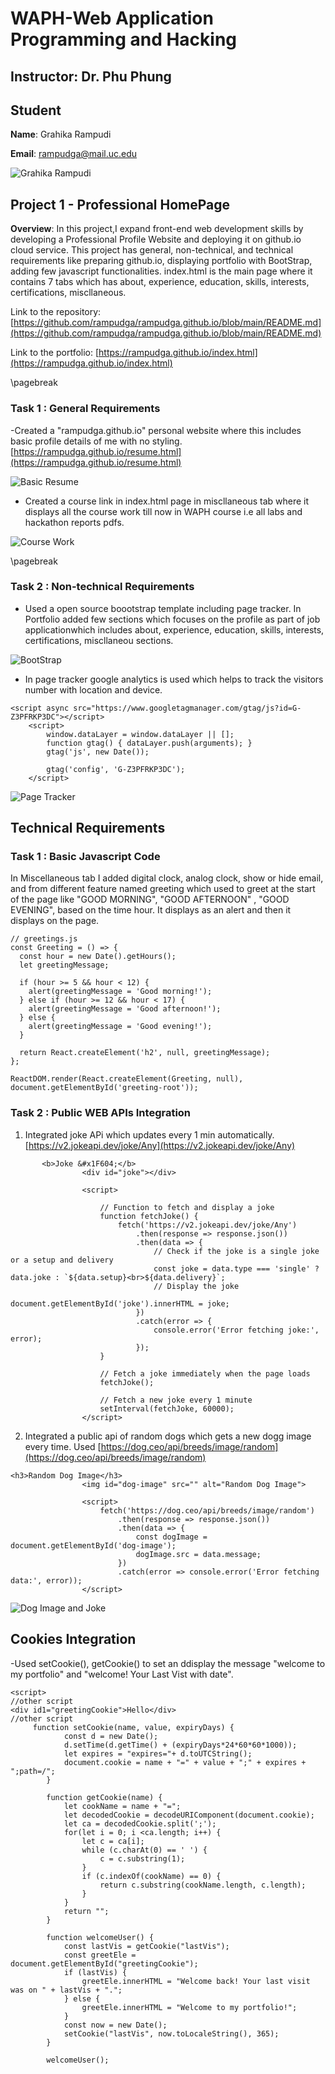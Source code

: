 
# WAPH-Web Application Programming and Hacking

## Instructor: Dr. Phu Phung

## Student

**Name**: Grahika Rampudi

**Email**: rampudga@mail.uc.edu

![Grahika Rampudi](headshot.jpg)


## Project 1 - Professional HomePage

**Overview**: In this project,I expand front-end web development skills by developing a Professional Profile Website and deploying it on github.io cloud service. This project has general, non-technical, and technical requirements like preparing github.io, displaying portfolio with BootStrap, adding few javascript functionalities. index.html is the main page where it contains 7 tabs which has about, experience, education, skills, interests, certifications, miscllaneous.


Link to the repository:
[https://github.com/rampudga/rampudga.github.io/blob/main/README.md](https://github.com/rampudga/rampudga.github.io/blob/main/README.md)

Link to the portfolio:
[https://rampudga.github.io/index.html](https://rampudga.github.io/index.html)

\pagebreak

### Task 1 : General Requirements
 -Created a "rampudga.github.io" personal website where this includes basic profile details of me with no styling. [https://rampudga.github.io/resume.html](https://rampudga.github.io/resume.html)

 ![Basic Resume](part1.png)

- Created a course link in index.html page in miscllaneous tab where it displays all the course work till now in WAPH course i.e all labs and hackathon reports pdfs.

![Course Work](part2.png)

\pagebreak
### Task 2 : Non-technical Requirements
- Used a open source boootstrap template including page tracker. In Portfolio added few sections which focuses on the profile as part of job applicationwhich includes about, experience, education, skills, interests, certifications, miscllaneou sections.

![BootStrap](part4.png)

- In page tracker google analytics is used which helps to track the visitors number with location and device.

```JS
<script async src="https://www.googletagmanager.com/gtag/js?id=G-Z3PFRKP3DC"></script>
    <script>
        window.dataLayer = window.dataLayer || [];
        function gtag() { dataLayer.push(arguments); }
        gtag('js', new Date());

        gtag('config', 'G-Z3PFRKP3DC');
    </script>
```
![Page Tracker](part3.png)


## Technical Requirements

### Task 1 : Basic Javascript Code
In Miscellaneous tab I added digital clock, analog clock, show or hide email, and from different feature named greeting which used to greet at the start of the page like "GOOD MORNING", "GOOD AFTERNOON" , "GOOD EVENING", based on the time hour. It displays as an alert and then it displays on the page.
```JS
// greetings.js
const Greeting = () => {
  const hour = new Date().getHours();
  let greetingMessage;

  if (hour >= 5 && hour < 12) {
    alert(greetingMessage = 'Good morning!');
  } else if (hour >= 12 && hour < 17) {
    alert(greetingMessage = 'Good afternoon!');
  } else {
    alert(greetingMessage = 'Good evening!');
  }

  return React.createElement('h2', null, greetingMessage);
};

ReactDOM.render(React.createElement(Greeting, null), document.getElementById('greeting-root'));
```

### Task 2 : Public WEB APIs Integration
1. Integrated joke APi which updates every 1 min automatically. [https://v2.jokeapi.dev/joke/Any](https://v2.jokeapi.dev/joke/Any) 
```JS
       <b>Joke &#x1F604;</b>
                <div id="joke"></div>
                
                <script>
                
                    // Function to fetch and display a joke
                    function fetchJoke() {
                        fetch('https://v2.jokeapi.dev/joke/Any')
                            .then(response => response.json())
                            .then(data => {
                                // Check if the joke is a single joke or a setup and delivery
                                const joke = data.type === 'single' ? data.joke : `${data.setup}<br>${data.delivery}`;
                                // Display the joke
                                document.getElementById('joke').innerHTML = joke;
                            })
                            .catch(error => {
                                console.error('Error fetching joke:', error);
                            });
                    }
            
                    // Fetch a joke immediately when the page loads
                    fetchJoke();
            
                    // Fetch a new joke every 1 minute
                    setInterval(fetchJoke, 60000);
                </script>
```
2. Integrated a public api of random dogs which gets a new dogg image every time. Used [https://dog.ceo/api/breeds/image/random](https://dog.ceo/api/breeds/image/random)

```JS
<h3>Random Dog Image</h3>
                <img id="dog-image" src="" alt="Random Dog Image">
            
                <script>
                    fetch('https://dog.ceo/api/breeds/image/random')
                        .then(response => response.json())
                        .then(data => {
                            const dogImage = document.getElementById('dog-image');
                            dogImage.src = data.message;
                        })
                        .catch(error => console.error('Error fetching data:', error));
                </script>
```
![Dog Image and Joke](part5.png)

## Cookies Integration
-Used setCookie(), getCookie() to set an ddisplay the message "welcome to my portfolio" and "welcome! Your Last Vist with date".
```JS
<script>
//other script
<div id1="greetingCookie">Hello</div>
//other script
     function setCookie(name, value, expiryDays) {
            const d = new Date();
            d.setTime(d.getTime() + (expiryDays*24*60*60*1000));
            let expires = "expires="+ d.toUTCString();
            document.cookie = name + "=" + value + ";" + expires + ";path=/";
        }

        function getCookie(name) {
            let cookName = name + "=";
            let decodedCookie = decodeURIComponent(document.cookie);
            let ca = decodedCookie.split(';');
            for(let i = 0; i <ca.length; i++) {
                let c = ca[i];
                while (c.charAt(0) == ' ') {
                    c = c.substring(1);
                }
                if (c.indexOf(cookName) == 0) {
                    return c.substring(cookName.length, c.length);
                }
            }
            return "";
        }

        function welcomeUser() {
            const lastVis = getCookie("lastVis");
            const greetEle = document.getElementById("greetingCookie");
            if (lastVis) {
                greetEle.innerHTML = "Welcome back! Your last visit was on " + lastVis + ".";
            } else {
                greetEle.innerHTML = "Welcome to my portfolio!";
            }
            const now = new Date();
            setCookie("lastVis", now.toLocaleString(), 365);
        }

        welcomeUser();
```
